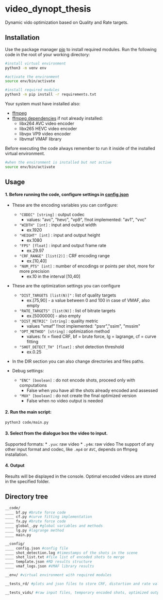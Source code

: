 # video_dynopt_thesis

Dynamic vido optimization based on Quality and Rate targets.

## Installation

Use the package manager [pip](https://pip.pypa.io/en/stable/) to install required modules.
Run the following code in the root of your working directory:

```bash
#install virtual environment
python3 -m venv env

#activate the environment
source env/bin/activate

#install required modules
python3 -m pip install -r requirements.txt
```
Your system must have installed also:
* [ffmpeg](https://ffmpeg.org/download.html)
* [ffmpeg dependencies](https://ffmpeg.org/download.html) if not already installed:
    - libx264 AVC video encoder
    - libx265 HEVC video encoder
    - libvpx VP9 video encoder
    - libvmaf VMAF library

Before executing the code always remember to run it inside of the installed virtual environment.
```bash
#when the environment is installed but not active
source env/bin/activate
```

## Usage

#### 1. Before running the code, configure settings in [config.json](config/config.json)

* These are the encoding variables you can configure:
    * `"CODEC" [string]` : output codec
        - values: "avc", "hevc", "vp9", !!not implemented: "av1", "vvc"
    * `"WIDTH" [int]` : input and output width
        - ex.1920
    * `"HEIGHT" [int]` : input and output height
        - ex.1080
    * `"FPS" [float]` : input and output frame rate
        - ex.29.97
    * `"CRF_RANGE" [list(2)]` : CRF encoding range
        - ex.[10,40]
    * `"NUM_PTS" [int]` : number of encodings or points per shot, more for more precision
        - ex.10 in the interval [10,40]

* These are the optimization settings you can configure
    * `"DIST_TARGETS [list(N)]"` : list of quality targets
        - ex.[75,90] - a value between 0 and 100 in case of VMAF, also empty
    * `"RATE_TARGETS" [list(N)]` : list of bitrate targets
        - ex.[5000000] - also empty
    * `"DIST_METRIC" [string]` : quality metric
        - values "vmaf" !!not implemented: "psnr","ssim", "mssim"
    * `"OPT_METHOD" [string]` : optimization method
        - values: fx = fixed CRF, bf = brute force, lg = lagrange, cf = curve fitting
    * `"SHOT_DETECT_TH" [float]` : shot detection threshold
        - ex.0.25
        
* In the DIR section you can also change directories and files paths.

* Debug settings:
    * `"ENC" [boolean]` : do not encode shots, proceed only with computations
        - False when you have all the shots already encoded and assessed
    * `"MUX" [boolean]` : do not create the final optimized version
        - False when no video output is needed

#### 2. Run the main script:
```bash
python3 code/main.py
```

#### 3. Select from the dialogue box the video to input.
Supported formats:
    * `.yuv`: raw video
    * `.y4m`: raw video
The support of any other input format and codec, like `.mp4` or `AVC`, depends on ffmpeg installation.

#### 4. Output
Results will be displayed in the console.
Optimal encoded videos are stored in the specified folder.

## Directory tree
```bash
__code/
____ bf.py #brute force code
____ cf.py #curve fitting implementation
____ fx.py #brute force code
____ global_.py #global variables and methods
____ lg.py #lagrange method
____ main.py

__config/
____ config.json #config file
____ shot_detection.log #timestamps of the shots in the scene
____ shot_list.txt #file list of encoded shots to merge
____ template.json #RD results structure
____ vmaf_logs.json #VMAF library results

__env/ #virtual environment with required modules

__tests_rd/ #plots and json files to store CRF, distortion and rate values for later uses

__tests_vids/ #raw input files, temporary encoded shots, optimized output videos
```
